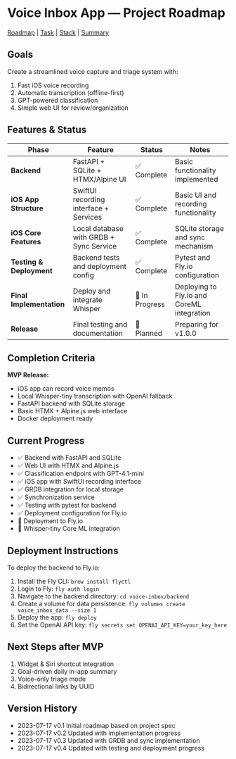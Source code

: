 # Voice Inbox App — Project Roadmap

[Roadmap](projectRoadmap.md) | [Task](currentTask.md) | [Stack](techStack.md) | [Summary](codebaseSummary.md)

## Goals

Create a streamlined voice capture and triage system with:
1. Fast iOS voice recording
2. Automatic transcription (offline-first)
3. GPT-powered classification
4. Simple web UI for review/organization

## Features & Status

| Phase | Feature | Status | Notes |
|-------|---------|--------|-------|
| **Backend** | FastAPI + SQLite + HTMX/Alpine UI | ✅ Complete | Basic functionality implemented |
| **iOS App Structure** | SwiftUI recording interface + Services | ✅ Complete | Basic UI and recording functionality |
| **iOS Core Features** | Local database with GRDB + Sync Service | ✅ Complete | SQLite storage and sync mechanism |
| **Testing & Deployment** | Backend tests and deployment config | ✅ Complete | Pytest and Fly.io configuration |
| **Final Implementation** | Deploy and integrate Whisper | 🔄 In Progress | Deploying to Fly.io and CoreML integration |
| **Release** | Final testing and documentation | 📅 Planned | Preparing for v1.0.0 |

## Completion Criteria

**MVP Release:**
- iOS app can record voice memos
- Local Whisper-tiny transcription with OpenAI fallback
- FastAPI backend with SQLite storage
- Basic HTMX + Alpine.js web interface
- Docker deployment ready

## Current Progress

- ✅ Backend with FastAPI and SQLite
- ✅ Web UI with HTMX and Alpine.js
- ✅ Classification endpoint with GPT-4.1-mini
- ✅ iOS app with SwiftUI recording interface
- ✅ GRDB integration for local storage
- ✅ Synchronization service
- ✅ Testing with pytest for backend
- ✅ Deployment configuration for Fly.io
- 🔄 Deployment to Fly.io
- 🔄 Whisper-tiny Core ML integration

## Deployment Instructions

To deploy the backend to Fly.io:

1. Install the Fly CLI: `brew install flyctl`
2. Login to Fly: `fly auth login`
3. Navigate to the backend directory: `cd voice-inbox/backend`
4. Create a volume for data persistence: `fly volumes create voice_inbox_data --size 1`
5. Deploy the app: `fly deploy`
6. Set the OpenAI API key: `fly secrets set OPENAI_API_KEY=your_key_here`

## Next Steps after MVP

1. Widget & Siri shortcut integration
2. Goal-driven daily in-app summary
3. Voice-only triage mode
4. Bidirectional links by UUID

## Version History
- 2023-07-17  v0.1  Initial roadmap based on project spec
- 2023-07-17  v0.2  Updated with implementation progress
- 2023-07-17  v0.3  Updated with GRDB and sync implementation
- 2023-07-17  v0.4  Updated with testing and deployment progress 